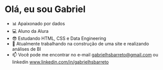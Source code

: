 # Olá, eu sou Gabriel
- 📊 Apaixonado por dados
- 💻 Aluno da Alura
- 😎 Estudando HTML, CSS e Data Engineering
- 💼 Atualmente trabalhando na construção de uma site e realizando análises de BI
- 📫 Você pode me encontrar no e-mail gabrielhsbarreto@gmail.com ou linkedin www.linkedin.com/in/gabrielhsbarreto
